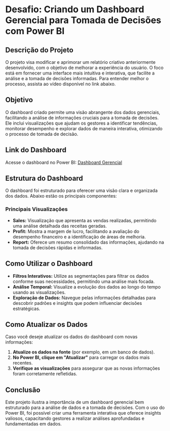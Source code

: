 # Desafio: Criando um Dashboard Gerencial para Tomada de Decisões com Power BI

## Descrição do Projeto
O projeto visa modificar e aprimorar um relatório criativo anteriormente desenvolvido, com o objetivo de melhorar a experiência do usuário. O foco está em fornecer uma interface mais intuitiva e interativa, que facilite a análise e a tomada de decisões informadas. Para entender melhor o processo, assista ao vídeo disponível no link abaixo.

## Objetivo
O dashboard criado permite uma visão abrangente dos dados gerenciais, facilitando a análise de informações cruciais para a tomada de decisões. Ele inclui visualizações que ajudam os gestores a identificar tendências, monitorar desempenho e explorar dados de maneira interativa, otimizando o processo de tomada de decisão.

## Link do Dashboard
Acesse o dashboard no Power BI: [Dashboard Gerencial](https://app.powerbi.com/links/8lg6fDCcG6?ctid=da49a844-e2e3-40af-86a6-c3819d704f49&pbi_source=linkShare)

## Estrutura do Dashboard
O dashboard foi estruturado para oferecer uma visão clara e organizada dos dados. Abaixo estão os principais componentes:

### Principais Visualizações
- **Sales:** Visualização que apresenta as vendas realizadas, permitindo uma análise detalhada das receitas geradas.
- **Profit:** Mostra a margem de lucro, facilitando a avaliação do desempenho financeiro e a identificação de áreas de melhoria.
- **Report:** Oferece um resumo consolidado das informações, ajudando na tomada de decisões rápidas e informadas.

## Como Utilizar o Dashboard
- **Filtros Interativos:** Utilize as segmentações para filtrar os dados conforme suas necessidades, permitindo uma análise mais focada.
- **Análise Temporal:** Visualize a evolução dos dados ao longo do tempo usando as visualizações.
- **Exploração de Dados:** Navegue pelas informações detalhadas para descobrir padrões e insights que podem influenciar decisões estratégicas.

## Como Atualizar os Dados
Caso você deseje atualizar os dados do dashboard com novas informações:
1. **Atualize os dados na fonte** (por exemplo, em um banco de dados).
2. **No Power BI, clique em "Atualizar"** para carregar os dados mais recentes.
3. **Verifique as visualizações** para assegurar que as novas informações foram corretamente refletidas.

## Conclusão
Este projeto ilustra a importância de um dashboard gerencial bem estruturado para a análise de dados e a tomada de decisões. Com o uso do Power BI, foi possível criar uma ferramenta interativa que oferece insights valiosos, capacitando gestores a realizar análises aprofundadas e fundamentadas em dados.
